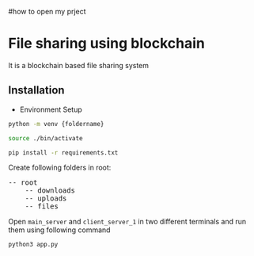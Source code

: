 #how to open my prject
# File sharing using blockchain

It is a blockchain based file sharing system

## Installation

- Environment Setup

```sh
python -m venv {foldername}
```

```sh
source ./bin/activate
```

```sh
pip install -r requirements.txt
```

Create following folders in root:

<pre>
-- root
    -- downloads
    -- uploads
    -- files
</pre>

Open `main_server` and `client_server_1` in two different terminals and run them using following command

```sh
python3 app.py
```

